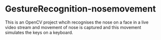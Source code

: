 # GestureRecognition-nosemovement

This is an OpenCV project whcih recognises the nose on a face in a live video stream and movement of nose is captured and this movement simulates the keys on a keyboard.
